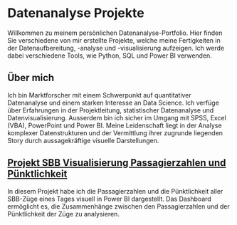 # Datenanalyse Projekte

Willkommen zu meinem persönlichen Datenanalyse-Portfolio. Hier finden Sie verschiedene von mir erstellte Projekte, welche meine Fertigkeiten in der Datenaufbereitung, -analyse und -visualisierung aufzeigen. Ich werde dabei verschiedene Tools, wie Python, SQL und Power BI verwenden. 

## Über mich

Ich bin Marktforscher mit einem Schwerpunkt auf quantitativer Datenanalyse und einem starken Interesse an Data Science. Ich verfüge über Erfahrungen in der Projektleitung, statistischer Datenanalyse und Datenvisualisierung. Ausserdem bin ich sicher im Umgang mit SPSS, Excel (VBA), PowerPoint und Power BI. Meine Leidenschaft liegt in der Analyse komplexer Datenstrukturen und der Vermittlung ihrer zugrunde liegenden Story durch aussagekräftige visuelle Darstellungen.

## <a href="https://github.com/FabianBartschDatenanalyse/SBB-Passagierzahlen-Puenktlichkeit.git">Projekt SBB Visualisierung Passagierzahlen und Pünktlichkeit</a>

In diesem Projekt habe ich die Passagierzahlen und die Pünktlichkeit aller SBB-Züge eines Tages visuell in Power BI dargestellt. Das Dashboard ermöglicht es, die Zusammenhänge zwischen den Passagierzahlen und der Pünktlichkeit der Züge zu analysieren. 


